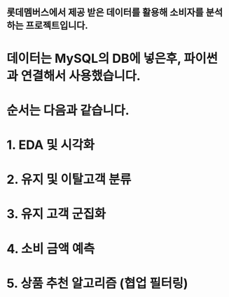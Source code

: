 ## 롯데멤버스에서 제공 받은 데이터를 활용해 소비자를 분석하는 프로젝트입니다.

# 데이터는 MySQL의 DB에 넣은후, 파이썬과 연결해서 사용했습니다.
# 순서는 다음과 같습니다.
# 1. EDA 및 시각화
# 2. 유지 및 이탈고객 분류
# 3. 유지 고객 군집화
# 4. 소비 금액 예측
# 5. 상품 추천 알고리즘 (협업 필터링)
